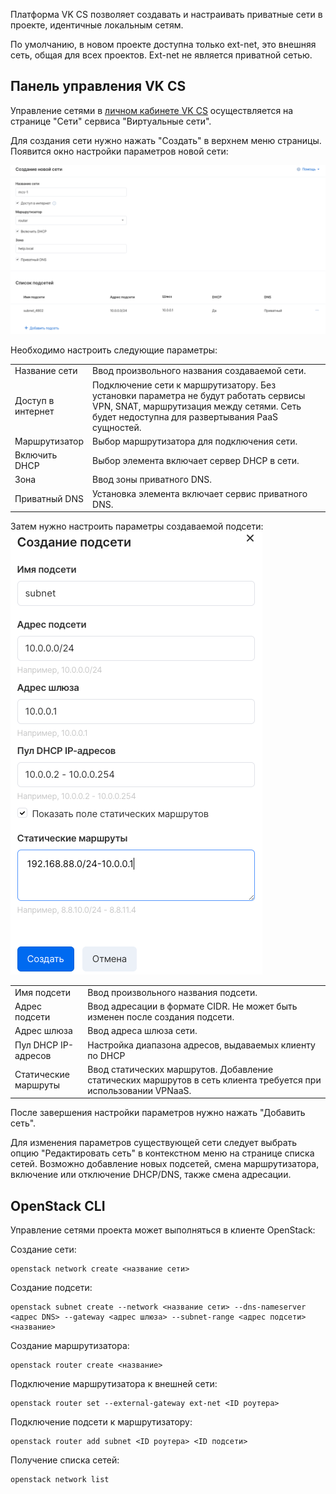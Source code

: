 Платформа VK CS позволяет создавать и настраивать приватные сети в проекте, идентичные локальным сетям.

По умолчанию, в новом проекте доступна только ext-net, это внешняя сеть, общая для всех проектов. Ext-net не является приватной сетью.

## Панель управления VK CS

Управление сетями в [личном кабинете VK CS](https://mcs.mail.ru/app/services/server/networks/) осуществляется на странице "Сети" сервиса "Виртуальные сети".

Для создания сети нужно нажать "Создать" в верхнем меню страницы. Появится окно настройки параметров новой сети:

![](./assets/1598458458237-snimok-ekrana-2020-08-26-v-19.14.08.png)

Необходимо настроить следующие параметры:

<table style="width: 100%;"><tbody><tr><td style="width: 19.1593%;">Название сети</td><td style="width: 80.7522%;">Ввод произвольного названия создаваемой сети.</td></tr><tr><td style="width: 19.1593%;">Доступ в интернет</td><td style="width: 80.7522%;">Подключение сети к маршрутизатору. Без установки параметра не будут работать сервисы VPN, SNAT, маршрутизация между сетями. Сеть будет недоступна для развертывания PaaS сущностей.</td></tr><tr><td style="width: 19.1593%;">Маршрутизатор</td><td style="width: 80.7522%;">Выбор маршрутизатора для подключения сети.</td></tr><tr><td style="width: 19.1593%;">Включить DHCP</td><td style="width: 80.7522%;">Выбор элемента включает сервер DHCP в сети.</td></tr><tr><td style="width: 19.1593%;">Зона</td><td style="width: 80.7522%;">Ввод зоны приватного DNS.</td></tr><tr><td style="width: 19.1593%;">Приватный DNS</td><td style="width: 80.7522%;">Установка элемента включает сервис приватного DNS.</td></tr></tbody></table>

Затем нужно настроить параметры создаваемой подсети:![](./assets/1598460241159-snimok-ekrana-2020-08-26-v-19.43.20.png)

<table style="width: 100%;"><tbody><tr><td style="width: 23.0531%;">Имя подсети</td><td style="width: 76.8584%;">Ввод произвольного названия подсети.</td></tr><tr><td style="width: 23.0531%;">Адрес подсети</td><td style="width: 76.8584%;">Ввод адресации в формате CIDR. Не может быть изменен после создания подсети.</td></tr><tr><td style="width: 23.0531%;">Адрес шлюза</td><td style="width: 76.8584%;">Ввод адреса шлюза сети.</td></tr><tr><td style="width: 23.0531%;">Пул DHCP IP-адресов</td><td style="width: 76.8584%;">Настройка диапазона адресов, выдаваемых клиенту по DHCP</td></tr><tr><td style="width: 23.0531%;">Статические маршруты</td><td style="width: 76.8584%;">Ввод статических маршрутов. Добавление статических маршрутов в сеть клиента требуется при использовании VPNaaS.</td></tr></tbody></table>

После завершения настройки параметров нужно нажать "Добавить сеть".

Для изменения параметров существующей сети следует выбрать опцию "Редактировать сеть" в контекстном меню на странице списка сетей. Возможно добавление новых подсетей, смена маршрутизатора, включение или отключение DHCP/DNS, также смена адресации.

## OpenStack CLI

Управление сетями проекта может выполняться в клиенте OpenStack:

Создание сети:

```
openstack network create <название сети>
```

Создание подсети:

```
openstack subnet create --network <название сети> --dns-nameserver <адрес DNS> --gateway <адрес шлюза> --subnet-range <адрес подсети> <название>
```

Создание маршрутизатора:

```
openstack router create <название>
```

Подключение маршрутизатора к внешней сети:

```
openstack router set --external-gateway ext-net <ID роутера>
```

Подключение подсети к маршрутизатору:

```
openstack router add subnet <ID роутера> <ID подсети>
```

Получение списка сетей:

```
openstack network list
```
